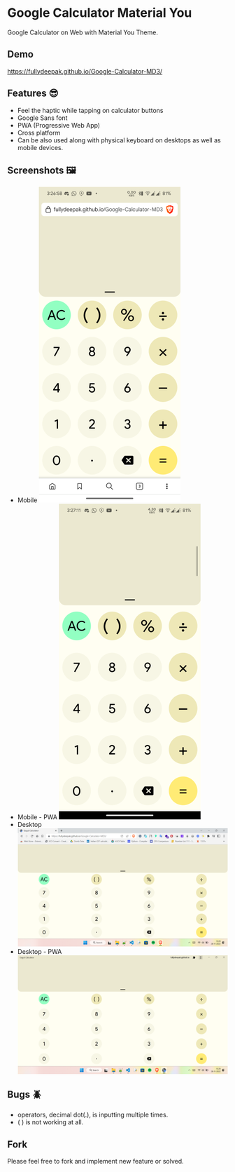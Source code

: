 
# Google Calculator Material You

Google Calculator on Web with Material You Theme.

## Demo 

https://fullydeepak.github.io/Google-Calculator-MD3/

## Features 😎

- Feel the haptic while tapping on calculator buttons
- Google Sans font
- PWA (Progressive Web App)
- Cross platform
- Can be also used along with physical keyboard on desktops as well as mobile devices.


## Screenshots 🖼️

- Mobile
![App Screenshot](screenshots/mobile.png)
- Mobile - PWA
![App Screenshot](screenshots/mobile-PWA.png)
- Desktop
![App Screenshot](screenshots/desktop.png)
- Desktop - PWA
![App Screenshot](screenshots/desktop-PWA.png)
## Bugs 🪲
- operators, decimal dot(.),  is inputting multiple times.
- ( ) is not working at all.
## Fork
Please feel free to fork and implement new feature or solved.